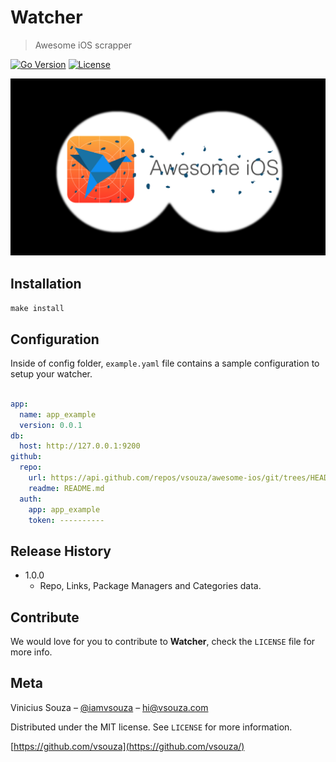# Watcher
> Awesome iOS scrapper

[![Go Version][go-image]][go-url]
[![License][license-image]][license-url]

![](header.png)

## Installation

`make install`

## Configuration

Inside of config folder, `example.yaml` file contains a sample configuration to setup your watcher.

```yaml

app:
  name: app_example
  version: 0.0.1
db:
  host: http://127.0.0.1:9200
github:
  repo:
    url: https://api.github.com/repos/vsouza/awesome-ios/git/trees/HEAD
    readme: README.md
  auth:
    app: app_example
    token: ----------

```


## Release History

* 1.0.0
  * Repo, Links, Package Managers and Categories data.


## Contribute

We would love for you to contribute to **Watcher**, check the ``LICENSE`` file for more info.

## Meta

Vinicius Souza – [@iamvsouza](https://twitter.com/iamvsouza) – hi@vsouza.com

Distributed under the MIT license. See ``LICENSE`` for more information.

[https://github.com/vsouza](https://github.com/vsouza/)

[go-image]:https://img.shields.io/badge/Go--version-1.6-blue.svg
[go-url]: https://golang.org/
[license-image]: https://img.shields.io/badge/License-MIT-blue.svg
[license-url]: LICENSE
